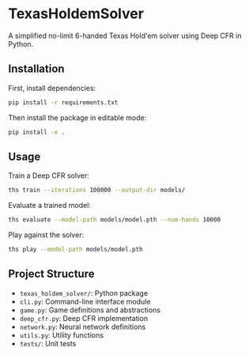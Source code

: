 # TexasHoldemSolver

A simplified no-limit 6-handed Texas Hold'em solver using Deep CFR in Python.

## Installation

First, install dependencies:

```bash
pip install -r requirements.txt
```

Then install the package in editable mode:

```bash
pip install -e .
```

## Usage

Train a Deep CFR solver:

```bash
ths train --iterations 100000 --output-dir models/
```

Evaluate a trained model:

```bash
ths evaluate --model-path models/model.pth --num-hands 10000
```

Play against the solver:

```bash
ths play --model-path models/model.pth
```

## Project Structure

- `texas_holdem_solver/`: Python package
- `cli.py`: Command-line interface module
- `game.py`: Game definitions and abstractions
- `deep_cfr.py`: Deep CFR implementation
- `network.py`: Neural network definitions
- `utils.py`: Utility functions
- `tests/`: Unit tests
